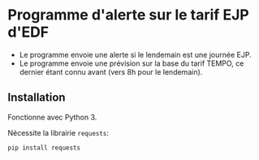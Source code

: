 # Programme d'alerte sur le tarif EJP d'EDF

* Le programme envoie une alerte si le lendemain est une journée EJP.
* Le programme envoie une prévision sur la base du tarif TEMPO, ce dernier étant connu avant (vers 8h pour le lendemain).

## Installation

Fonctionne avec Python 3.

Nécessite la librairie `requests`:
```
pip install requests
```
